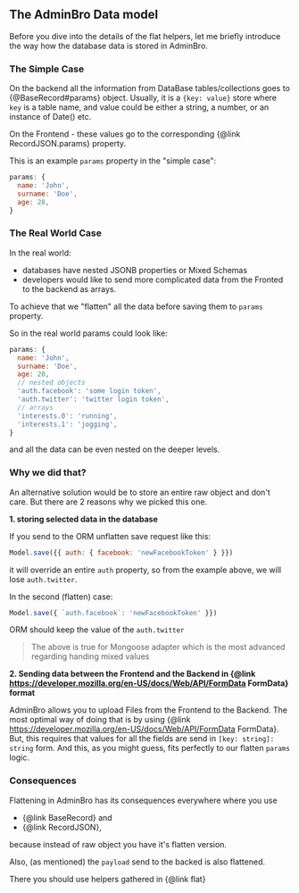 ## The AdminBro Data model

Before you dive into the details of the flat helpers, let me briefly introduce the way how the
database data is stored in AdminBro.

### The Simple Case

On the backend all the information from DataBase tables/collections goes to {@BaseRecord#params}
object. Usually, it is a `{key: value}` store where `key` is a table name, and value could be
either a string, a number, or an instance of Date() etc.

On the Frontend - these values go to the corresponding {@link RecordJSON.params} property.

This is an example `params` property in the "simple case":

```javascript
params: {
  name: 'John',
  surname: 'Doe',
  age: 28,
}
```

### The Real World Case

In the real world:
* databases have nested JSONB properties or Mixed Schemas
* developers would like to send more complicated data from the Fronted to the backend as arrays.

To achieve that we "flatten" all the data before saving them to `params` property.

So in the real world params could look like:

```javascript
params: {
  name: 'John',
  surname: 'Doe',
  age: 28,
  // nested objects
  'auth.facebook': 'some login token',
  'auth.twitter': 'twitter login token',
  // arrays
  'interests.0': 'running',
  'interests.1': 'jogging',
}
```
and all the data can be even nested on the deeper levels.

### Why we did that?

An alternative solution would be to store an entire raw object and don't care. But there are 2
reasons why we picked this one.

**1. storing selected data in the database**

If you send to the ORM unflatten save request like this: 

```javascript
Model.save({{ auth: { facebook: 'newFacebookToken' } }})
```

it will override an entire `auth` property, so from the example above, we will lose `auth.twitter`.

In the second (flatten) case:

```javascript
Model.save({ `auth.facebook`: 'newFacebookToken' }})
```

ORM should keep the value of the `auth.twitter`

> The above is true for Mongoose adapter which is the most advanced regarding handing mixed values

**2. Sending data between the Frontend and the Backend in {@link https://developer.mozilla.org/en-US/docs/Web/API/FormData FormData} format**

AdminBro allows you to upload Files from the Frontend to the Backend. The most optimal way of
doing that is by using {@link https://developer.mozilla.org/en-US/docs/Web/API/FormData FormData}.
But, this requires that values for all the fields are send in `[key: string]: string` form.
And this, as you might guess, fits perfectly to our flatten `params` logic.

### Consequences

Flattening in AdminBro has its consequences everywhere where you use

- {@link BaseRecord} and
- {@link RecordJSON}, 

because instead of raw object you have it's flatten version.

Also, (as mentioned) the `payload` send to the backed is also flattened.

There you should use helpers gathered in {@link flat}